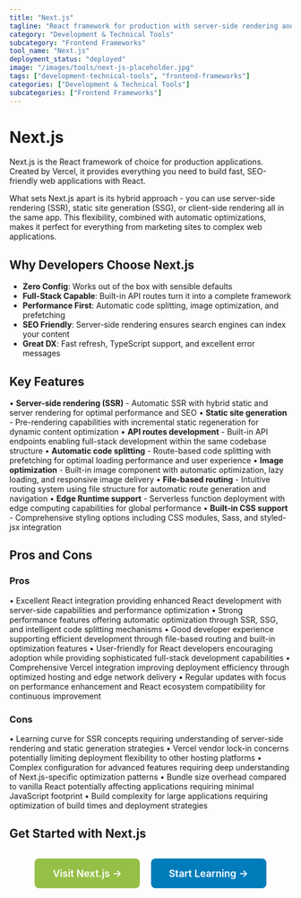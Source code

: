 ```yaml
---
title: "Next.js"
tagline: "React framework for production with server-side rendering and static generation"
category: "Development & Technical Tools"
subcategory: "Frontend Frameworks"
tool_name: "Next.js"
deployment_status: "deployed"
image: "/images/tools/next-js-placeholder.jpg"
tags: ["development-technical-tools", "frontend-frameworks"]
categories: ["Development & Technical Tools"]
subcategories: ["Frontend Frameworks"]
---
```


# Next.js

Next.js is the React framework of choice for production applications. Created by Vercel, it provides everything you need to build fast, SEO-friendly web applications with React.

What sets Next.js apart is its hybrid approach - you can use server-side rendering (SSR), static site generation (SSG), or client-side rendering all in the same app. This flexibility, combined with automatic optimizations, makes it perfect for everything from marketing sites to complex web applications.

## Why Developers Choose Next.js
- **Zero Config**: Works out of the box with sensible defaults
- **Full-Stack Capable**: Built-in API routes turn it into a complete framework
- **Performance First**: Automatic code splitting, image optimization, and prefetching
- **SEO Friendly**: Server-side rendering ensures search engines can index your content
- **Great DX**: Fast refresh, TypeScript support, and excellent error messages

## Key Features

• **Server-side rendering (SSR)** - Automatic SSR with hybrid static and server rendering for optimal performance and SEO
• **Static site generation** - Pre-rendering capabilities with incremental static regeneration for dynamic content optimization
• **API routes development** - Built-in API endpoints enabling full-stack development within the same codebase structure
• **Automatic code splitting** - Route-based code splitting with prefetching for optimal loading performance and user experience
• **Image optimization** - Built-in image component with automatic optimization, lazy loading, and responsive image delivery
• **File-based routing** - Intuitive routing system using file structure for automatic route generation and navigation
• **Edge Runtime support** - Serverless function deployment with edge computing capabilities for global performance
• **Built-in CSS support** - Comprehensive styling options including CSS modules, Sass, and styled-jsx integration

## Pros and Cons

### Pros
• Excellent React integration providing enhanced React development with server-side capabilities and performance optimization
• Strong performance features offering automatic optimization through SSR, SSG, and intelligent code splitting mechanisms
• Good developer experience supporting efficient development through file-based routing and built-in optimization features
• User-friendly for React developers encouraging adoption while providing sophisticated full-stack development capabilities
• Comprehensive Vercel integration improving deployment efficiency through optimized hosting and edge network delivery
• Regular updates with focus on performance enhancement and React ecosystem compatibility for continuous improvement

### Cons
• Learning curve for SSR concepts requiring understanding of server-side rendering and static generation strategies
• Vercel vendor lock-in concerns potentially limiting deployment flexibility to other hosting platforms
• Complex configuration for advanced features requiring deep understanding of Next.js-specific optimization patterns
• Bundle size overhead compared to vanilla React potentially affecting applications requiring minimal JavaScript footprint
• Build complexity for large applications requiring optimization of build times and deployment strategies

## Get Started with Next.js

<div style="text-align: center; margin: 2rem 0;">
  <a href="https://nextjs.org" target="_blank" rel="noopener noreferrer" style="display: inline-block; background: #96BF47; color: white; padding: 1rem 2rem; text-decoration: none; border-radius: 8px; font-weight: 600; font-size: 1.1rem; margin-right: 1rem;">Visit Next.js →</a>
  <a href="https://nextjs.org/learn" target="_blank" rel="noopener noreferrer" style="display: inline-block; background: #007cba; color: white; padding: 1rem 2rem; text-decoration: none; border-radius: 8px; font-weight: 600; font-size: 1.1rem;">Start Learning →</a>
</div>